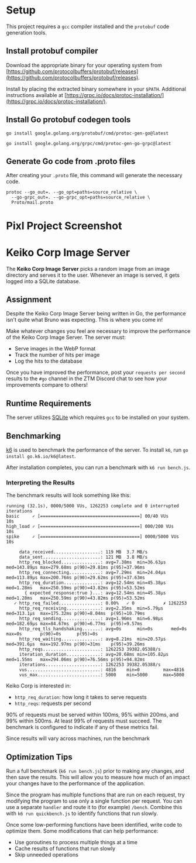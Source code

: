 # Setup

This project requires a `gcc` compiler installed and the `protobuf` code generation tools.

## Install protobuf compiler

Download the appropriate binary for your operating system from [https://github.com/protocolbuffers/protobuf/releases](https://github.com/protocolbuffers/protobuf/releases).

Install by placing the extracted binary somewhere in your `$PATH`. Additional instructions available at [https://grpc.io/docs/protoc-installation/](https://grpc.io/docs/protoc-installation/).


## Install Go protobuf codegen tools

`go install google.golang.org/protobuf/cmd/protoc-gen-go@latest`

`go install google.golang.org/grpc/cmd/protoc-gen-go-grpc@latest`


## Generate Go code from .proto files

After creating your `.proto` file, this command will generate the necessary code.

```
protoc --go_out=. --go_opt=paths=source_relative \
  --go-grpc_out=. --go-grpc_opt=paths=source_relative \
  Proto/mail.proto
```
# Pixl Project Screenshot

# Keiko Corp Image Server

The __Keiko Corp Image Server__ picks a random image from an image directory and serves it to the user. Whenever an image is served, it gets logged into a SQLite database.

## Assignment

Despite the Keiko Corp Image Server being written in Go, the performance isn't quite what Bruno was expecting. This is where you come in!

Make whatever changes you feel are necessary to improve the performance of the Keiko Corp Image Server. The server must:

* Serve images in the WebP format
* Track the number of hits per image
* Log the hits to the database

Once you have improved the performance, post your `requests per second` results to the `#go` channel in the ZTM Discord chat to see how your improvements compare to others!

## Runtime Requirements

The server utilizes [SQLite](https://www.sqlite.org/index.html) which requires `gcc` to be installed on your system.

## Benchmarking

[k6](https://k6.io/) is used to benchmark the performance of the server. To install `k6`, run `go install go.k6.io/k6@latest`.

After installation completes, you can run a benchmark with `k6 run bench.js`.

### Interpreting the Results

The benchmark results will look something like this:

```
running (32.1s), 0000/5000 VUs, 1262253 complete and 0 interrupted iterations
basic     ✓ [======================================] 00/40 VUs      10s
high_load ✓ [======================================] 000/200 VUs    10s
spike     ✓ [======================================] 0000/5000 VUs  10s

     data_received..................: 119 MB  3.7 MB/s
     data_sent......................: 121 MB  3.8 MB/s
     http_req_blocked...............: avg=7.38ms  min=36.63µs  med=143.89µs max=279.68ms p(90)=29.81ms p(95)=37.96ms
     http_req_connecting............: avg=7.29ms  min=24.04µs  med=113.89µs max=200.76ms p(90)=29.62ms p(95)=37.63ms
     http_req_duration..............: avg=12.54ms min=45.38µs  med=1.28ms   max=250.59ms p(90)=43.82ms p(95)=53.52ms
       { expected_response:true }...: avg=12.54ms min=45.38µs  med=1.28ms   max=250.59ms p(90)=43.82ms p(95)=53.52ms
   ✓ http_req_failed................: 0.00%   ✓ 0           ✗ 1262253
     http_req_receiving.............: avg=2.35ms  min=5.79µs   med=313.1µs  max=175.32ms p(90)=8.04ms  p(95)=10.79ms
     http_req_sending...............: avg=1.96ms  min=6.98µs   med=182.69µs max=84.67ms  p(90)=6.77ms  p(95)=9.57ms
     http_req_tls_handshaking.......: avg=0s      min=0s       med=0s       max=0s       p(90)=0s      p(95)=0s
     http_req_waiting...............: avg=8.21ms  min=20.57µs  med=391.6µs  max=192.97ms p(90)=31ms    p(95)=39.26ms
     http_reqs......................: 1262253 39382.05388/s
     iteration_duration.............: avg=20.68ms min=105.82µs med=1.55ms   max=294.06ms p(90)=76.56ms p(95)=94.82ms
     iterations.....................: 1262253 39382.05388/s
     vus............................: 4816    min=0         max=4816
     vus_max........................: 5000    min=5000      max=5000
```

Keiko Corp is interested in:

* `http_req_duration`: how long it takes to serve requests
* `http_reqs`: requests per second

90% of requests must be served within 100ms, 95% within 200ms, and 99% within 500ms. At least 99% of requests must succeed. The benchmark is configured to indicate if any of these metrics fail.

Since results will vary across machines, run the benchmark 

## Optimization Tips

Run a full benchmark (`k6 run bench.js`) prior to making any changes, and then save the results. This will allow you to measure how much of an impact your changes have to the performance of the application.


Since the program has multiple functions that are run on each request, try modifying the program to use only a single function per request. You can use a separate `handler` and route it to (for example) `/bench`. Combine this with `k6 run quickbench.js` to identify functions that run slowly.

Once some low-performing functions have been identified, write code to optimize them. Some modifications that can help performance:
* Use goroutines to process multiple things at a time
* Cache results of functions that run slowly
* Skip unneeded operations
